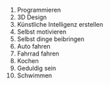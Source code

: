 1. Programmieren
2. 3D Design
3. Künstliche Intelligenz erstellen
4. Selbst motivieren
5. Selbst dinge beibringen
6. Auto fahren
7. Fahrrad fahren
8. Kochen
9. Geduldig sein
10. Schwimmen